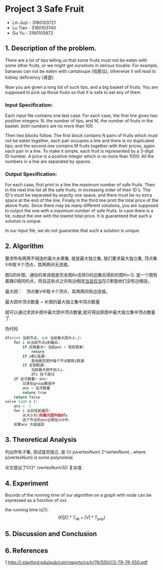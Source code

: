 # Project 3 Safe Fruit

- Lin Juyi - 3180103721
- Lu Tian - 3180103740
- Gu Yu - 3190105872

## 1. Description of the problem.

There are a lot of tips telling us that some fruits must not be eaten with some other fruits, or we might get ourselves in serious trouble. For example, bananas can not be eaten with cantaloupe (哈密瓜), otherwise it will lead to kidney deficiency (肾虚).

Now you are given a long list of such tips, and a big basket of fruits. You are supposed to pick up those fruits so that it is safe to eat any of them.

### Input Specification:

Each input file contains one test case. For each case, the first line gives two positive integers: N, the number of tips, and M, the number of fruits in the basket. both numbers are no more than 100.

Then two blocks follow. The first block contains N pairs of fruits which must not be eaten together, each pair occupies a line and there is no duplicated tips; and the second one contains M fruits together with their prices, again each pair in a line. To make it simple, each fruit is represented by a 3-digit ID number. A price is a positive integer which is no more than 1000. All the numbers in a line are separated by spaces.

### Output Specification:

For each case, first print in a line the maximum number of safe fruits. Then in the next line list all the safe fruits, in increasing order of their ID's. The ID's must be separated by exactly one space, and there must be no extra space at the end of the line. Finally in the third line print the total price of the above fruits. Since there may be many different solutions, you are supposed to output the one with a maximum number of safe fruits. In case there is a tie, output the one with the lowest total price. It is guaranteed that such a solution is unique.

In our input file, we do not guarantee that such a solution is unique.



## 2. Algorithm

要求所有两两不相连的最大水果集, 就是最大独立集,    我们要求最大独立集,  顶点集V中取 K个顶点，其两两间无连接。

图G的补图，通俗的来讲就是完全图Kn去除G的边集后得到的图Kn-G.  是一个图有着跟*G*相同的点，而且这些点之间有边相连[当且仅当](https://baike.baidu.com/item/当且仅当/7689242)在*G*里面他们没有边相连。

最大团：　顶点集V中取 K个顶点，其两两间有边连接。

最大团中顶点数量 = 补图的最大独立集中顶点数量

就可以通过求其补图中最大团中顶点数量,就可得出原图中最大独立集中顶点数量了.

伪代码

```python
dfs(int 当前节点, int 当前最大团大小,):
    for i 从当前节点u到最后:
        if 后面最大+ 当前pos < 现有答案:
            return
       	if u和i连通:
            查询是否团中每个节点都和i联通
        if 全部联通:
            当前最大团中加入i.
            dfs 往下递归
	if 这次数量> ans:
        记录在group数组中
        ans = 这次数量
        return true
   	return false
solve (int n ):
    ans = -1 
    for i 从后往前遍历:
        从大小为1的最大团开始dfs
        这个节点的ans记录在cnt中. 
    如果ans 大就返回
```

## 3. Theoretical Analysis

列出所有子集, 测试是否独立, 是 O( p(vertexNum) 2^vertexNum)  , where p(vertexNum) is some polynomial.

论文提出了O(2^ (vertexNum/3)) 复杂度. 





## 4. Experiment

Bounds of the running time of our algorithm on a graph with node can be expressed as a function of xxx

 the running time is[1]:
$$
\Theta(|E| * T_{\text{dk}} + |V| * T_{\text{pop}})
$$


## 5. Discussion and Conclusion



## 6. References

1.http://i.stanford.edu/pub/cstr/reports/cs/tr/76/550/CS-TR-76-550.pdf
